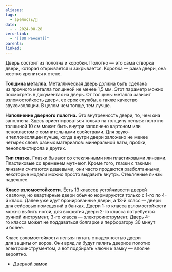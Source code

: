 ```yaml
---
aliases: 
tags:
  - зрелость/🌱
date:
  - - 2024-08-28
zero-link:
  - "[[00 Ремонт]]"
parents: 
linked:
---
```

Дверь состоит из полотна и коробки. Полотно — это сама створка двери, которая открывается и закрывается. Коробка — рама двери, она жестко крепится к стене.

**Толщина металла.** Металлическая дверь должна быть сделана из прочного металла толщиной не менее 1,5 мм. Этот параметр можно посмотреть в документах на дверь. От толщины металла зависит взломостойкость двери, ее срок службы, а также качество звукоизоляции. В целом чем толще, тем лучше.

**Наполнение дверного полотна.** Это внутренность двери, то, чем она заполнена. Здесь ориентироваться только на толщину нельзя: полотно толщиной 10 см может быть внутри заполнено картоном или пенопластом с сомнительными свойствами. Для звуко- и теплоизоляции лучше, когда внутри двери заложено не менее четырех слоев разных материалов: минеральной ваты, пробки, пенополистирола и других.

**Тип глазка.** Глазки бывают со стеклянными или пластиковыми линзами. Пластиковые со временем мутнеют. Кроме того, глазки с такими линзами считаются дешевыми, они часто продаются разболтанными, некоторые модели можно просто выдавить внутрь. Стеклянные линзы надежнее.

**Класс взломостойкости.** Есть 13 классов устойчивости дверей к взлому, но квартирные двери обычно нормируются только с 1-го по 4-й класс. Далее уже идут бронированные двери, а 13-й класс — двери для сейфовых помещений в банках. Двери 1-го класса взломостойкости можно выбить ногой, для вскрытия двери 2-го класса потребуется ручной инструмент, 3-го класса — электроинструмент. Дверь 4-го класса может не поддаваться болгарке и перфоратору 30 минут и более.

Класс взломостойкости нельзя путать с надежностью двери для защиты от воров. Они вряд ли будут пилить дверное полотно электроинструментом, а вот подбирать ключи к замку — вполне вероятно.

- [Дверной замок](_inbox/Дверной%20замок.md)